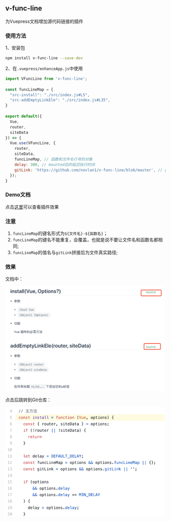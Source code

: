## v-func-line

为Vuepress文档增加源代码链接的插件

### 使用方法

1、安装包

```bash
npm install v-func-line --save-dev
```

2、在`.vuepress/enhanceApp.js`中使用

```js
import VFuncLine from 'v-func-line';

const funcLineMap = {
  "src-install": "./src/index.js#L5",
  "src-addEmptyLinkEle": "./src/index.js#L35",
}

export default({
  Vue,
  router,
  siteData
}) => {
  Vue.use(VFuncLine, {
    router,
    siteData,
    funcLineMap, // 函数和文件名行号的对象
    delay: 300, // mounted后的延迟执行时间
    gitLink: 'https://github.com/novlan1/v-func-line/blob/master', // git仓库路径地址
  });
}
```

### Demo文档

点击[这里](https://novlan1.github.io/v-func-line/)可以查看插件效果

### 注意

1. `funcLineMap`的键名形式为`${文件名}-${函数名}`；
2. `funcLineMap`的键名不能重复，会覆盖，也就是说不要让文件名和函数名都相同;
3. `funcLineMap`的值名与`gitLink`拼接后为文件真实路径;

### 效果

文档中：

<p><img src='./imgs/doc-example.png' width="500" /></p>

点击后跳转到Git仓库：
<p><img src='./imgs/link-example.png' width="500" /></p>

